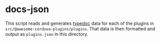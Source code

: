 # docs-json

This script reads and generates [typedoc](https://github.com/TypeStrong/typedoc) data for each of the plugins in `src/@awesome-cordova-plugins/plugins`. That data is then formatted and output as `plugins.json` in this directory.
